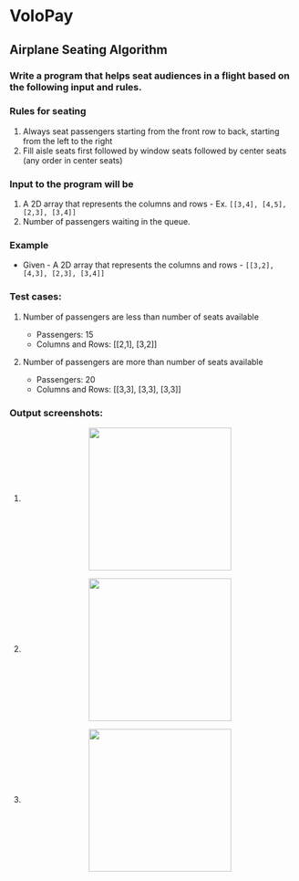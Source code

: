 # VoloPay

## Airplane Seating Algorithm

### Write a program that helps seat audiences in a flight based on the following input and rules.

### Rules for seating
1. Always seat passengers starting from the front row to back, starting from the left to
the right
2. Fill aisle seats first followed by window seats followed by center seats (any order in
center seats)

### Input to the program will be
1. A 2D array that represents the columns and rows - Ex. `[[3,4], [4,5], [2,3], [3,4]]`
2. Number of passengers waiting in the queue.

### Example
- Given - A 2D array that represents the columns and rows - `[[3,2], [4,3], [2,3], [3,4]]`

### Test cases:
1. Number of passengers are less than number of seats available
    - Passengers: 15
    - Columns and Rows: [[2,1], [3,2]]
 
2. Number of passengers are more than number of seats available
    - Passengers: 20
    - Columns and Rows: [[3,3], [3,3], [3,3]]
    
### Output screenshots:

1. <p align="center"><img align="center" height="250em" src="https://user-images.githubusercontent.com/60578902/209428067-425f3563-d87b-4216-b041-37f17d593c5c.jpg" /></p>
2. <p align="center"><img align="center" height="250em" src="https://user-images.githubusercontent.com/60578902/209428069-dfc86149-d2f2-41e5-9680-fa3768d6ab9a.jpg" /></p>
3. <p align="center"><img align="center" height="250em" src="https://user-images.githubusercontent.com/60578902/209428071-8f2ec7ee-191c-4d57-a8ef-33641f989fb1.jpg" /></p>
